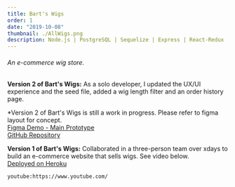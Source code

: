 ```yaml
---
title: Bart's Wigs
order: 1
date: "2019-10-08"
thumbnail: ./AllWigs.png
description: Node.js | PostgreSQL | Sequelize | Express | React-Redux | HTML & CSS | Figma
---
```


###### An e-commerce wig store.

**Version 2 of Bart's Wigs:** As a solo developer, I updated the UX/UI experience and the seed file, added a wig length filter and an order history page.

\*Version 2 of Bart's Wigs is still a work in progress. Please refer to figma layout for concept.<br/>
<a href="https://www.figma.com/proto/nJ6kqa4LeFI2U1w3gLtq9L/Bart-s-Wigs?node-id=14%3A43&scaling=scale-down"
title="FigmaLayout"
target="_blank"
rel="noopener noreferrer">Figma Demo - Main Prototype</a><br/>
<a href="https://github.com/DDVVPP/Grace-Shopper"
title="GitHubWigs"
target="_blank"
rel="noopener noreferrer">GitHub Repository</a><br/>

**Version 1 of Bart's Wigs:** Collaborated in a three-person team over xdays to build an e-commerce website that sells wigs. See video below.<br/>
<a href="https://grace-shopper-wigs.herokuapp.com/"
title="Heroku"
target="_blank"
rel="noopener noreferrer">Deployed on Heroku</a><br/>

<div class="kg-width-wide">

`youtube:https://www.youtube.com/`

</div>

<!-- <div class="kg-card kg-image-card kg-width-full">

![Darkness](./BLACK_I_desktop-1.jpg)

</div> -->
